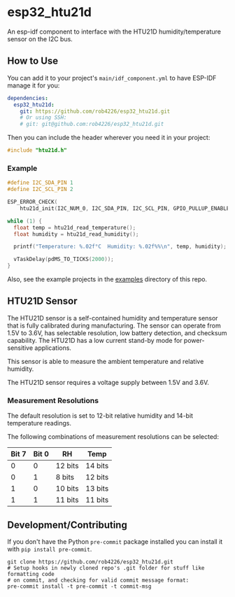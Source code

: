 # esp32_htu21d

An esp-idf component to interface with the HTU21D humidity/temperature sensor on
the I2C bus.

## How to Use

You can add it to your project's `main/idf_component.yml` to have ESP-IDF manage
it for you:

```yaml
dependencies:
  esp32_htu21d:
    git: https://github.com/rob4226/esp32_htu21d.git
    # Or using SSH:
    # git: git@github.com:rob4226/esp32_htu21d.git
```

Then you can include the header wherever you need it in your project:

```c
#include "htu21d.h"
```

### Example

```c
#define I2C_SDA_PIN 1
#define I2C_SCL_PIN 2

ESP_ERROR_CHECK(
    htu21d_init(I2C_NUM_0, I2C_SDA_PIN, I2C_SCL_PIN, GPIO_PULLUP_ENABLE, GPIO_PULLUP_ENABLE));

while (1) {
  float temp = htu21d_read_temperature();
  float humidity = htu21d_read_humidity();

  printf("Temperature: %.02f°C  Humidity: %.02f%%\n", temp, humidity);

  vTaskDelay(pdMS_TO_TICKS(2000));
}
```

Also, see the example projects in the [examples](./examples) directory of this repo.

## HTU21D Sensor

The HTU21D sensor is a self-contained humidity and temperature sensor that is
fully calibrated during manufacturing. The sensor can operate from 1.5V to 3.6V,
has selectable resolution, low battery detection, and checksum capability. The
HTU21D has a low current stand-by mode for power-sensitive applications.

This sensor is able to measure the ambient temperature and relative humidity.

The HTU21D sensor requires a voltage supply between 1.5V and 3.6V.

### Measurement Resolutions

The default resolution is set to 12-bit relative humidity and 14-bit temperature
readings.

The following combinations of measurement resolutions can be selected:

| Bit 7 | Bit 0 | RH      | Temp    |
|-------|-------|---------|---------|
| 0     | 0     | 12 bits | 14 bits |
| 0     | 1     | 8 bits  | 12 bits |
| 1     | 0     | 10 bits | 13 bits |
| 1     | 1     | 11 bits | 11 bits |

## Development/Contributing

If you don't have the Python `pre-commit` package installed you can install it
with `pip install pre-commit`.

```shell
git clone https://github.com/rob4226/esp32_htu21d.git
# Setup hooks in newly cloned repo's .git folder for stuff like formatting code
# on commit, and checking for valid commit message format:
pre-commit install -t pre-commit -t commit-msg
```
